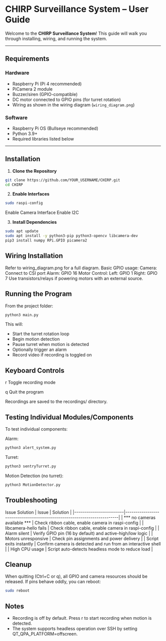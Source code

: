 # CHIRP Surveillance System – User Guide

Welcome to the **CHIRP Surveillance System**! This guide will walk you through installing, wiring, and running the system.

---

## Requirements

### Hardware

- Raspberry Pi (Pi 4 recommended)
- PiCamera 2 module
- Buzzer/siren (GPIO-compatible)
- DC motor connected to GPIO pins (for turret rotation)
- Wiring as shown in the wiring diagram (`wiring_diagram.png`)

### Software

- Raspberry Pi OS (Bullseye recommended)
- Python 3.9+
- Required libraries listed below

---

## Installation

1. **Clone the Repository**

```bash
git clone https://github.com/YOUR_USERNAME/CHIRP.git
cd CHIRP
```

2. **Enable Interfaces**
 
```bash
sudo raspi-config
```
Enable Camera Interface
Enable I2C

3. **Install Dependencies**

```bash
sudo apt update
sudo apt install -y python3-pip python3-opencv libcamera-dev
pip3 install numpy RPi.GPIO picamera2
```

## Wiring Installation
Refer to wiring_diagram.png for a full diagram. Basic GPIO usage:
Camera: Connect to CSI port
Alarm: GPIO 16
Motor Control:
Left: GPIO 1
Right: GPIO 7
Use transistors/relays if powering motors with an external source.

## Running the Program
From the project folder:
```bash
python3 main.py
```
This will:
- Start the turret rotation loop
- Begin motion detection
- Pause turret when motion is detected
- Optionally trigger an alarm
- Record video if recording is toggled on

## Keyboard Controls
r	Toggle recording mode

q	Quit the program

Recordings are saved to the recordings/ directory.

## Testing Individual Modules/Components
To test individual components:

Alarm:
```bash
python3 alert_system.py
```

Turret:

```bash
python3 sentryTurret.py
```

Motion Detection (no turret):
```bash
python3 MotionDetector.py
```

## Troubleshooting
Issue	Solution
| Issue                   | Solution                                                                 |
|-------------------------|--------------------------------------------------------------------------|
| *** no cameras available *** | Check ribbon cable, enable camera in raspi-config                    |
| libcamera-hello fails   | Check ribbon cable, enable camera in raspi-config                           |
| Alarm silent            | Verify GPIO pin (16 by default) and active-high/low logic               |
| Motors unresponsive     | Check pin assignments and power delivery                                |
| Script exits instantly  | Confirm camera is detected and run from an interactive shell            |
| High CPU usage          | Script auto-detects headless mode to reduce load                        |

## Cleanup
When quitting (Ctrl+C or q), all GPIO and camera resources should be released. If pins behave oddly, you can reboot:
```bash
sudo reboot
```

## Notes
- Recording is off by default. Press r to start recording when motion is detected.
- The system supports headless operation over SSH by setting QT_QPA_PLATFORM=offscreen.

